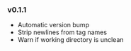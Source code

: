 
### v0.1.1

- Automatic version bump
- Strip newlines from tag names
- Warn if working directory is unclean

